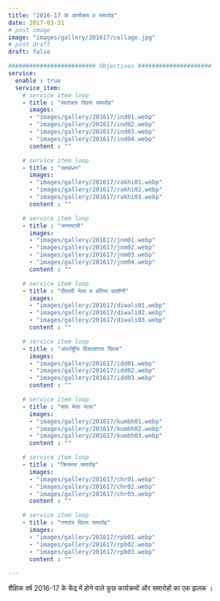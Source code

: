 ```yaml
---
title: "2016-17 के कार्यक्रम व समारोह"
date: 2017-03-31
# post image
image: "images/gallery/201617/collage.jpg"
# post draft
draft: false

######################### Objectives #####################
service:
  enable : true
  service_item:
    # service item loop
    - title : "स्वतंत्रता दिवस समारोह"
      images:
      - "images/gallery/201617/ind01.webp"
      - "images/gallery/201617/ind02.webp"
      - "images/gallery/201617/ind03.webp"
      - "images/gallery/201617/ind04.webp"
      content : ""

    # service item loop
    - title : "रक्षाबंधन"
      images:
      - "images/gallery/201617/rakhi01.webp"
      - "images/gallery/201617/rakhi02.webp"
      - "images/gallery/201617/rakhi03.webp"
      content : ""

    # service item loop
    - title : "जन्माष्टमी"
      images:
      - "images/gallery/201617/jnm01.webp"
      - "images/gallery/201617/jnm02.webp"
      - "images/gallery/201617/jnm03.webp"
      - "images/gallery/201617/jnm04.webp"
      content : ""

    # service item loop
    - title : "दीवाली मेला व प्रतिभा प्रदर्शनी"
      images:
      - "images/gallery/201617/diwali01.webp"
      - "images/gallery/201617/diwali02.webp"
      - "images/gallery/201617/diwali03.webp"
      content : ""

    # service item loop
    - title : "अंतर्राष्ट्रीय विकलांगता दिवस"
      images:
      - "images/gallery/201617/idd01.webp"
      - "images/gallery/201617/idd02.webp"
      - "images/gallery/201617/idd03.webp"
      content : ""

    # service item loop
    - title : "माघ मेला यात्रा"
      images:
      - "images/gallery/201617/kumbh01.webp"
      - "images/gallery/201617/kumbh02.webp"
      - "images/gallery/201617/kumbh03.webp"
      content : ""

    # service item loop
    - title : "क्रिस्मस समारोह"
      images:
      - "images/gallery/201617/chr01.webp"
      - "images/gallery/201617/chr02.webp"
      - "images/gallery/201617/chr03.webp"
      content : ""

    # service item loop
    - title : "गणतंत्र दिवस समारोह"
      images:
      - "images/gallery/201617/rpb01.webp"
      - "images/gallery/201617/rpb02.webp"
      - "images/gallery/201617/rpb03.webp"
      content : ""

---
```


शैक्षिक वर्ष 2016-17 के केंद्र में होने वाले कुछ कार्यक्रमों और समारोहों का एक झलक ।

